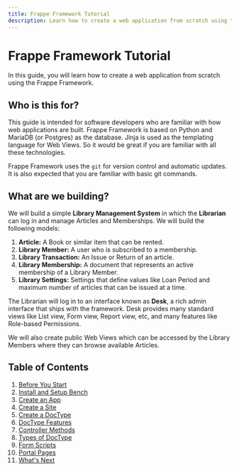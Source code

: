 ```yaml
---
title: Frappe Framework Tutorial
description: Learn how to create a web application from scratch using the Frappe Framework
---
```


# Frappe Framework Tutorial

In this guide, you will learn how to create a web application from scratch using
the Frappe Framework.

## Who is this for?

This guide is intended for software developers who are familiar with how web
applications are built. Frappe Framework is based on Python and MariaDB (or
Postgres) as the database. Jinja is used as the templating language for Web
Views. So it would be great if you are familiar with all these technologies.

Frappe Framework uses the `git` for version control and automatic updates. It is
also expected that you are familiar with basic git commands.

## What are we building?

We will build a simple **Library Management System** in which the **Librarian**
can log in and manage Articles and Memberships. We will build the following
models:

1. **Article:** A Book or similar item that can be rented.
2. **Library Member:** A user who is subscribed to a membership.
3. **Library Transaction:** An Issue or Return of an article.
4. **Library Membership:** A document that represents an active membership of a
   Library Member.
5. **Library Settings:** Settings that define values like Loan Period and
   maximum number of articles that can be issued at a time.

The Librarian will log in to an interface known as **Desk**, a rich admin
interface that ships with the framework. Desk provides many standard views like
List view, Form view, Report view, etc, and many features like Role-based
Permissions.

We will also create public Web Views which can be accessed by the Library
Members where they can browse available Articles.

## Table of Contents

1. [Before You Start](/docs/user/en/tutorial/before-you-start)
1. [Install and Setup Bench](/docs/user/en/tutorial/install-and-setup-bench)
1. [Create an App](/docs/user/en/tutorial/create-an-app)
1. [Create a Site](/docs/user/en/tutorial/create-a-site)
1. [Create a DocType](/docs/user/en/tutorial/create-a-doctype)
1. [DocType Features](/docs/user/en/tutorial/doctype-features)
1. [Controller Methods](/docs/user/en/tutorial/controller-methods)
1. [Types of DocType](/docs/user/en/tutorial/types-of-doctype)
1. [Form Scripts](/docs/user/en/tutorial/form-scripts)
1. [Portal Pages](/docs/user/en/tutorial/portal-pages)
1. [What's Next](/docs/user/en/tutorial/whats-next)
